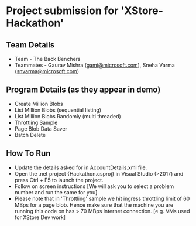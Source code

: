 # Project submission for 'XStore-Hackathon'

## Team Details

* Team - The Back Benchers
* Teammates - Gaurav Mishra (gami@microsoft.com), Sneha Varma (snvarma@microsoft.com)


## Program Details (as they appear in demo)

* Create Million Blobs
* List Million Blobs (sequential listing)
* List Million Blobs Randomly (multi threaded)
* Throttling Sample
* Page Blob Data Saver
* Batch Delete

## How To Run

* Update the details asked for in AccountDetails.xml file.
* Open the .net project {Hackathon.csproj} in Visual Studio (>2017) and press Ctrl + F5 to launch the project.
* Follow on screen instructions [We will ask you to select a problem number and run the same for you].
* Please note that in 'Throttling' sample we hit ingress throttling limit of 60 MBps for a page blob. Hence make sure that the machine you are running this code on has > 70 MBps internet connection. [e.g. VMs used for XStore Dev work]